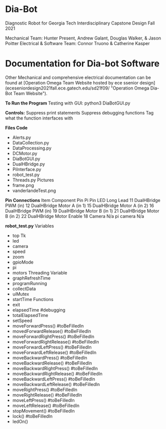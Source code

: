 # Dia-Bot
Diagnostic Robot for Georgia Tech Interdisciplinary Capstone Design Fall 2021

Mechanical Team: Hunter Present, Andrew Galant, Douglas Walker, & Jason Poitter
Electrical & Software Team: Connor Truono & Catherine Kasper

# Documentation for Dia-bot Software
Other Mechanical and comprehensive electrical documentation can be found at [Operation Omega Team Website hosted by ece ssenior design] (eceseniordesign2021fall.ece.gatech.edu/sd21f09/ "Operation Omega Dia-Bot Team Website").

**To Run the Program**
Testing with GUI: python3 DiaBotGUI.py


**Controls:**
Suppress print statements
Suppress debugging functions
Tag what the function interfaces with


**Files Code**
* Alerts.py
* DataCollection.py
* DataProcessing.py
* DCMotor.py
* DiaBotGUI.py
* DualHBridge.py
* PiInterface.py
* robot_test.py
* Threads.py
Pictures
* frame.png
* vanderlandeTest.png

**Pin Connections**
Item	Component Pin	Pi Pin
LED	Long Lead	11
DualHBridge	PWM (in)	12
DualHBridge	Motor A (in 1)	15
DualHBridge	Motor A (in 2)	16
DualHBridge	PWM (in)	19
DualHBridge	Motor B (in 1)	21
DualHBridge	Motor B (in 2)	22
DualHBridge	Motor Enable	18
Camera	N/a pi camera	N/a


**robot_test.py**
Variables 
* top Tk
* led
* camera
* speed
* zoom
* gpioMode
* pi
* motors
Threading Variable
* graphRefreshTime
* programRunning
* collectData
* uiMutex
* startTime
Functions
* exit
* elapsedTime #debugging
* totalElapsedTime
* setSpeed
* moveForwardPress() #toBeFilledIn
* movedForwardRelease() #toBeFilledIn
* moveForwardRightPress() #toBeFilledIn
* moveForwardRightRelease() #toBeFilledIn
* moveForwardLeftPress() #toBeFilledIn
* moveForwardLeftRelease() #toBeFilledIn
* moveBackwardPress() #toBeFilledIn
* moveBackwardRelease() #toBeFilledIn
* moveBackwardRightPress() #toBeFilledIn
* moveBackwardRightRelease() #toBeFilledIn
* moveBackwardLeftPress() #toBeFilledIn
* moveBackwardLeftRelease() #toBeFilledIn
* moveRightPress() #toBeFilledIn
* moveRightRelease() #toBeFilledIn
* moveLeftPress() #toBeFilledIn
* moveLeftRelease() #toBeFilledIn
* stopMovement() #toBeFilledIn
* lock() #toBeFilledIn
* ledOn()


